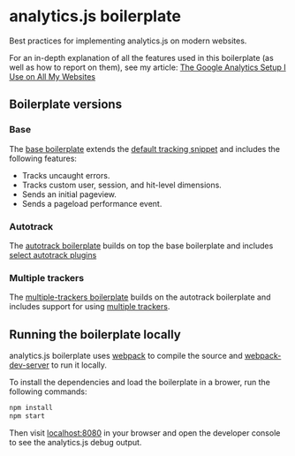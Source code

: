 # analytics.js boilerplate

Best practices for implementing analytics.js on modern websites.

For an in-depth explanation of all the features used in this boilerplate (as well as how to report on them), see my article: [The Google Analytics Setup I Use on All My Websites](https://philipwalton.com/articles/the-google-analytics-setup-i-use-on-every-site-i-build/)

## Boilerplate versions

### Base

The [base boilerplate](/src/analytics/index.js) extends the [default tracking snippet](https://developers.google.com/analytics/devguides/collection/analyticsjs/#alternative_async_tracking_snippet) and includes the following features:

- Tracks uncaught errors.
- Tracks custom user, session, and hit-level dimensions.
- Sends an initial pageview.
- Sends a pageload performance event.

### Autotrack

The [autotrack boilerplate](/src/analytics/autotrack.js) builds on top the base boilerplate and includes [select autotrack plugins](https://philipwalton.com/the-google-analytics-setup-i-use-on-all-my-websites#autotrack-plugins)

### Multiple trackers

The [multiple-trackers boilerplate](/src/analytics/multiple-tracker.js) builds on the autotrack boilerplate and includes support for using [multiple trackers](https://philipwalton.com/the-google-analytics-setup-i-use-on-all-my-websites#testing-your-implementation-using-multiple-trackers).

## Running the boilerplate locally

analytics.js boilerplate uses [webpack](https://webpack.js.org/) to compile the source and [webpack-dev-server](https://github.com/webpack/webpack-dev-server) to run it locally.

To install the dependencies and load the boilerplate in a brower, run the following commands:

```sh
npm install
npm start
```

Then visit [localhost:8080](http://localhost:8080) in your browser and open the developer console to see the analytics.js debug output.